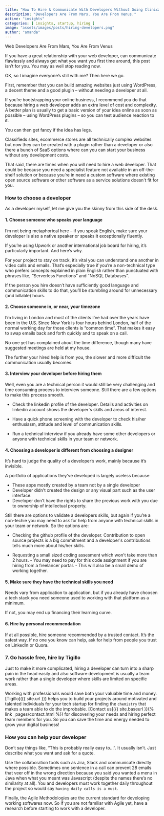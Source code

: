 ```yaml
---
title: "How To Hire & Communicate With Developers Without Going Clinically Insane"
description: "Developers Are From Mars, You Are From Venus."
active: "insights"
categories: [ insights, startup, hiring ]
image: "assets/images/posts/hiring-developers.png"
author: "amanda"
---
```

Web Developers Are From Mars, You Are From Venus

If you have a great relationship with your web developer, can communicate flawlessly and always get what you want you first time around, this post isn’t for you. You may as well stop reading now.

OK, so I imagine everyone’s still with me? Then here we go.

First, remember that you can build amazing websites just using WordPress, a decent theme and a good plugin – without needing a developer at all.

If you’re bootstrapping your online business, I recommend you do that because hiring a web developer adds an extra level of cost and complexity. A better plan is usually to get a basic version of your idea online as soon as possible – using WordPress plugins – so you can test audience reaction to it.

You can then get fancy if the idea has legs.

Classifieds sites, ecommerce stores are all technically complex websites but now they can be created with a plugin rather than a developer or also there a bunch of SaaS options where can you can start your business without any development costs.

That said, there are times when you will need to hire a web developer. That could be because you need a specialist feature not available in an off-the-shelf solution or because you’re in need a custom software where existing open source software or other software as a service solutions doesn't fit for you.

### How to choose a developer
As a developer myself, let me give you the skinny from this side of the desk.

#### 1. Choose someone who speaks your language
I’m not being metaphorical here – if you speak English, make sure your developer is also a native speaker or speaks it exceptionally fluently.

If you’re using Upwork or another international job board for hiring, it’s particularly important. And here’s why.

For your project to stay on track, it’s vital you can understand one another in video calls and emails. That’s especially true if you’re a non-technical type who prefers concepts explained in plain English rather than punctuated with phrases like, “Serverless Functions” and “NoSQL Databases”.

If the person you hire doesn’t have sufficiently good language and communication skills to do that, you’ll be stumbling around for unnecessary (and billable) hours.

#### 2. Choose someone in, or near, your timezone
I’m living in London and most of the clients I’ve had over the years have been in the U.S. Since New York is four hours behind London, half of the normal working day for those clients is “common time”. That makes it easy to swap emails back and forth quickly and to speak on a call.

No one yet has complained about the time difference, though many have suggested meetings are held at my house.

The further your hired help is from you, the slower and more difficult the communication usually becomes.

#### 3. Interview your developer before hiring them
Well, even you are a technical person it would still be very challenging and time consuming process to interview someone. Still there are a few options to make this process smooth.

- Check the linkedin profile of the developer. Details and activities on linkedin account shows the developer's skills and areas of interest.

- Have a quick phone screening with the developer to check his/her enthusiasm, attitude and level of communication skills.

- Run a technical interview if you already have some other developers or anyone with technical skills in your team or network.

#### 4. Choosing a developer is different from choosing a designer
It’s hard to judge the quality of a developer’s work, mainly because it’s invisible.

A portfolio of applications they’ve developed is largely useless because

- These apps mostly created by a team not by a single developer
- Developer didn't created the design or any visual part such as the user interface.
- Developer don't have the rights to share the previous work with you due to ownership of intellectual property.

Still there are options to validate a developers skills, but again if you’re a non-techie you may need to ask for help from anyone with technical skills in your team or network. So the options are:

- Checking the github profile of the developer. Contribution to open source projects is a big commitment and a developer's contributions tells much more about his/her skills. 

- Requesting a small sized coding assesment which won't take more than 2 hours. - You may need to pay for this code assignment if you are hiring from a freelancer portal. - This will also be a small demo of working together.

#### 5. Make sure they have the technical skills you need
Needs vary from application to application, but if you already have choosen a tech stack you need someone used to working with that platform as a minimum.

If not, you may end up financing their learning curve.

#### 6. Hire by personal recommendation
If at all possible, hire someone recommended by a trusted contact. It’s the safest way. If no one you know can help, ask for help from people you trust on LinkedIn or Quora.

### 7. Go hassle free, hire by Tigillo
Just to make it more complicated, hiring a developer can turn into a sharp pain in the head easily and also software development is usually a team work rather than a single developer where skills are limited on specific areas.

Working with professionals would save both your valuable time and money. [Tigillo]({{ site.url }}) helps you to build your projects around motivated and talented individuals for your tech startup for finding the `chemistry` that makes a team able to do the improbable. [Contact us]({{ site.baseurl }}{% link _pages/contact.html %}) for discovering your needs and hiring perfect team members for you. So you can save the time and energy needed to grow your digital business!  

### How you can help your developer
Don’t say things like, “This is probably really easy to…”. It usually isn’t. Just describe what you want and ask for a quote.

Use the collaboration tools such as Jira, Slack and communicate directly where possible. Sometimes one sentence in a call can prevent 28 emails that veer off in the wrong direction because you said you wanted a menu in Java when what you meant was Javascript (despite the names there’s no similarity at all). You and developers must work together daily throughout the project so would say `having daily calls is a must`.

Finally, the Agile Methodologies are the current standard for developing working softwares now. So if you are not familiar with Agile yet, have a research before starting to work with a developer.